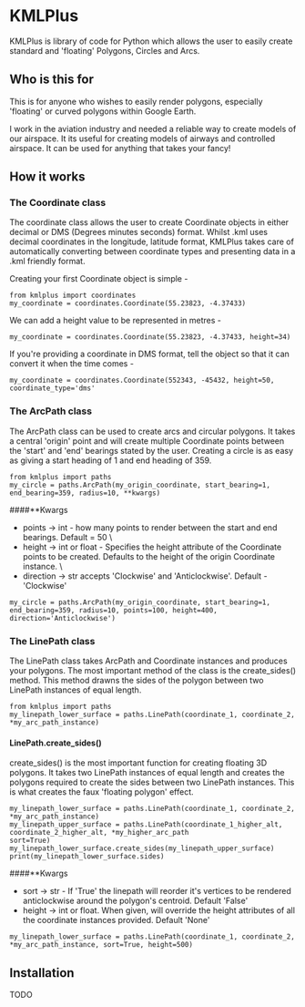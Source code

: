# KMLPlus

KMLPlus is library of code for Python which allows the user to easily create standard and 'floating' Polygons, Circles
and Arcs.

## Who is this for

This is for anyone who wishes to easily render polygons, especially 'floating' or curved polygons within Google Earth.

I work in the aviation industry and needed a reliable way to create models of our airspace.  It its useful for creating
models of airways and controlled airspace.  It can be used for anything that takes your fancy!

## How it works

### The Coordinate class
The coordinate class allows the user to create Coordinate objects in either decimal or DMS (Degrees minutes seconds)
format.  Whilst .kml uses decimal coordinates in the longitude, latitude format, KMLPlus takes care of automatically
converting between coordinate types and presenting data in a .kml friendly format.

Creating your first Coordinate object is simple - 

```
from kmlplus import coordinates
my_coordinate = coordinates.Coordinate(55.23823, -4.37433)
```

We can add a height value to be represented in metres -

```
my_coordinate = coordinates.Coordinate(55.23823, -4.37433, height=34)
```

If you're providing a coordinate in DMS format, tell the object so that it can convert it when the time comes - 

```
my_coordinate = coordinates.Coordinate(552343, -45432, height=50, coordinate_type='dms'
```

### The ArcPath class

The ArcPath class can be used to create arcs and circular polygons.  It takes a central 'origin' point and will create
multiple Coordinate points between the 'start' and 'end' bearings stated by the user.  Creating a circle is as easy as
giving a start heading of 1 and end heading of 359. 

```
from kmlplus import paths
my_circle = paths.ArcPath(my_origin_coordinate, start_bearing=1, end_bearing=359, radius=10, **kwargs)
```

####**Kwargs
- points -> int - how many points to render between the start and end bearings.  Default = 50 \
- height -> int or float - Specifies the height attribute of the Coordinate points to be created.  Defaults to the height 
of the origin Coordinate instance. \
- direction -> str accepts 'Clockwise' and 'Anticlockwise'.  Default - 'Clockwise'

```
my_circle = paths.ArcPath(my_origin_coordinate, start_bearing=1, end_bearing=359, radius=10, points=100, height=400,
direction='Anticlockwise')
```


### The LinePath class

The LinePath class takes ArcPath and Coordinate instances and produces your polygons.  The most important method of the
class is the create_sides() method.  This method drawns the sides of the polygon between two LinePath instances of equal
length.

```
from kmlplus import paths
my_linepath_lower_surface = paths.LinePath(coordinate_1, coordinate_2, *my_arc_path_instance)
```

#### LinePath.create_sides()

create_sides() is the most important function for creating floating 3D polygons.  It takes two LinePath instances of
equal length and creates the polygons required to create the sides between two LinePath instances.  This is what creates
the faux 'floating polygon' effect.

```
my_linepath_lower_surface = paths.LinePath(coordinate_1, coordinate_2, *my_arc_path_instance)
my_linepath_upper_surface = paths.LinePath(coordinate_1_higher_alt, coordinate_2_higher_alt, *my_higher_arc_path
sort=True)
my_linepath_lower_surface.create_sides(my_linepath_upper_surface)
print(my_linepath_lower_surface.sides)
```

####**Kwargs
- sort -> str - If 'True' the linepath will reorder it's vertices to be rendered anticlockwise around the polygon's centroid.
  Default 'False'
- height -> int or float.  When given, will override the height attributes of all the coordinate instances provided.
Default 'None'

```
my_linepath_lower_surface = paths.LinePath(coordinate_1, coordinate_2, *my_arc_path_instance, sort=True, height=500)
```

## Installation

TODO



